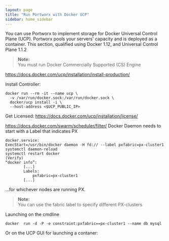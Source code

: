 ```yaml
---
layout: page
title: "Run Portworx with Docker UCP"
sidebar: home_sidebar
---
```


You can use Portworx to implement storage for Docker Universal Control Plane (UCP). 
Portworx pools your servers' capacity and is deployed as a container. This section, qualified using Docker 1.12, and Universal Control Plane 1.1.2

>**Note:**<br/>You must run Docker Commercially Supported (CS) Engine

https://docs.docker.com/ucp/installation/install-production/


Install Controller:
```
docker run --rm -it --name ucp \
  -v /var/run/docker.sock:/var/run/docker.sock \
  docker/ucp install -i \
  --host-address <$UCP_PUBLIC_IP>
```

Get Licensed:  https://docs.docker.com/ucp/installation/license/


https://docs.docker.com/swarm/scheduler/filter/
Docker Daemon needs to start with a Label that indicates PX

```
docker.service:
ExecStart=/usr/bin/docker daemon -H fd:// --label pxfabric=px-cluster1
systemctl daemon-reload
systemctl restart docker
(Verify)
“docker info”:
        [...]
        Labels:
            pxfabric=px-cluster1
        [...]
```
...for whichever nodes are running PX.

>**Note:**<br/>You can use the fabric label to specify different PX-clusters


Launching on the cmdline
```
docker  run -d -P -e constraint:pxfabric==px-cluster1 --name db mysql
```

Or on the UCP GUI for launching a contaner:







